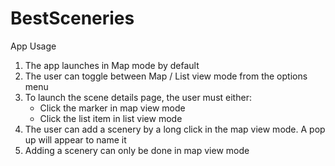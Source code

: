 # BestSceneries

App Usage
<ol>
<li>The app launches in Map mode by default</li>
<li>The user can toggle between Map / List view mode from the options menu</li>
<li>
To launch the scene details page, the user must either:
<ul>
<li>Click the marker in map view mode</li>
<li>Click the list item in list view mode</li>
</ul>
</li>
<li>The user can add a scenery by a long click in the map view mode. A pop up will appear to name it</li>
<li>Adding a scenery can only be done in map view mode</li>
</ol>
